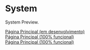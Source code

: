 <h1>System</h1>

<p>System Preview.</p>

<a href="./localhost_3000_.png">Página Principal (em desenvolvimento)</a><br>
<a href="./localhost_3000_session_login.png">Página Principal (100% funcional)</a><br>
<a href="./localhost_3000_session_register.png">Página Principal (100% funcional)</a>
